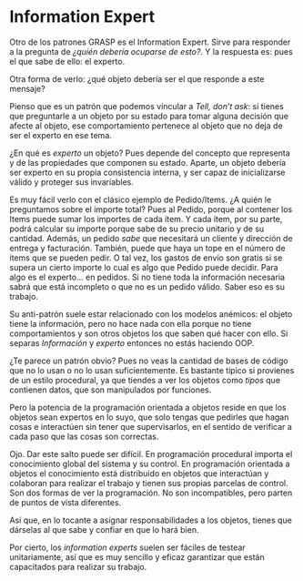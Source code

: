 # Information Expert

Otro de los patrones GRASP es el Information Expert. Sirve para responder a la pregunta de _¿quién debería ocuparse de esto?_. Y la respuesta es: pues el que sabe de ello: el experto.

Otra forma de verlo: ¿qué objeto debería ser el que responde a este mensaje?

Pienso que es un patrón que podemos vincular a _Tell, don’t ask_: si tienes que preguntarle a un objeto por su estado para tomar alguna decisión que afecte al objeto, ese comportamiento pertenece al objeto que no deja de ser el experto en ese tema.

¿En qué es _experto_ un objeto? Pues depende del concepto que representa y de las propiedades que componen su estado. Aparte, un objeto debería ser experto en su propia consistencia interna, y ser capaz de inicializarse válido y proteger sus invariables.

Es muy fácil verlo con el clásico ejemplo de Pedido/Items. ¿A quién le preguntamos sobre el importe total? Pues al Pedido, porque al contener los Items puede sumar los importes de cada ítem. Y cada ítem, por su parte, podrá calcular su importe porque sabe de su precio unitario y de su cantidad. Además, un pedido _sabe_ que necesitará un cliente y dirección de entrega y facturación. También, puede que haya un tope en el número de items que se pueden pedir. O tal vez, los gastos de envío son gratis si se supera un cierto importe lo cual es algo que Pedido puede decidir. Para algo es el experto… en pedidos. Si no tiene toda la información necesaria sabrá que está incompleto o que no es un pedido válido. Saber eso es su trabajo.

Su anti-patrón suele estar relacionado con los modelos anémicos: el objeto tiene la información, pero no hace nada con ella porque no tiene comportamientos y son otros objetos los que saben qué hacer con ello. Si separas _Información_ y _experto_ entonces no estás haciendo OOP.

¿Te parece un patrón obvio? Pues no veas la cantidad de bases de código que no lo usan o no lo usan suficientemente. Es bastante típico si provienes de un estilo procedural, ya que tiendes a ver los objetos como _tipos_ que contienen datos, que son manipulados por funciones.

Pero la potencia de la programación orientada a objetos reside en que los objetos sean expertos en lo suyo, que solo tengas que pedirles que hagan cosas e interactúen sin tener que supervisarlos, en el sentido de verificar a cada paso que las cosas son correctas.

Ojo. Dar este salto puede ser difícil. En programación procedural importa el conocimiento global del sistema y su control. En programación orientada a objetos el conocimiento está distribuido en objetos que interactúan y colaboran para realizar el trabajo y tienen sus propias parcelas de control. Son dos formas de ver la programación. No son incompatibles, pero parten de puntos de vista diferentes.

Así que, en lo tocante a asignar responsabilidades a los objetos, tienes que dárselas al que sabe y confiar en que lo hará bien.

Por cierto, los _information experts_ suelen ser fáciles de testear unitariamente, así que es muy sencillo y eficaz garantizar que están capacitados para realizar su trabajo.